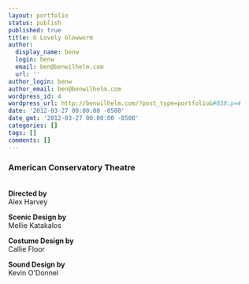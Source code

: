 ```yaml
---
layout: portfolio
status: publish
published: true
title: O Lovely Glowworm
author:
  display_name: benw
  login: benw
  email: ben@benwilhelm.com
  url: ''
author_login: benw
author_email: ben@benwilhelm.com
wordpress_id: 4
wordpress_url: http://benwilhelm.com/?post_type=portfolio&#038;p=4
date: '2012-03-27 00:00:00 -0500'
date_gmt: '2012-03-27 00:00:00 -0500'
categories: []
tags: []
comments: []
---
```

<h3>American Conservatory Theatre</h3><br />
<strong>Directed by<br />
</strong>Alex Harvey</p>
<p><strong>Scenic Design by</strong><br />
Mellie Katakalos</p>
<p><strong>Costume Design by</strong><br />
Callie Floor</p>
<p><strong>Sound Design by</strong><br />
Kevin O'Donnel</p>
